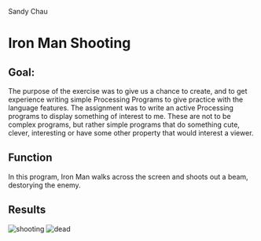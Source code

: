Sandy Chau
# Iron Man Shooting

## Goal:

The purpose of the exercise was to give us a chance to create, and to get experience writing simple Processing Programs to give practice with the language features. The assignment was to write an active Processing programs to display something of interest to me. These are not to be complex programs, but rather simple programs that do something cute, clever, interesting or have some other property that would interest a viewer.

## Function

In this program, Iron Man walks across the screen and shoots out a beam, destorying the enemy. 

## Results

![shooting](https://cloud.githubusercontent.com/assets/9274886/25079520/13fe1d14-22f2-11e7-9c69-a724ead2049d.png)
![dead](https://cloud.githubusercontent.com/assets/9274886/25079522/16517b1a-22f2-11e7-96e7-f1118701f605.png)
